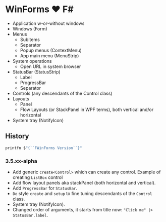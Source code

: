 # WinForms ♥ F\#

- Application w-or-without windows
- Windows (Form)
- Menus
    - Subitems
    - Separator
    - Popup menus (ContextMenu)
    - App main menu (MenuStrip)
- System operations
    - Open URL in system browser
- StatusBar (StatusStrip)
    - Label
    - ProgressBar
    - Separator
- Controls (any descendants of the Control class)
- Layouts
    - Panel
    - Flow Layouts (or StackPanel in WPF terms), both vertical and/or horizontal
- System tray (NotifyIcon)

## History

```fsharp
printfn $"{``FWinForms Version``}"
```

### 3.5.xx-alpha

- Add generic `create<Control>` which can create any control. Example of creating `ListBox` control
- Add flow layout panels aka stackPanel (both horizontal and vertical).
- Add `ProgressBar` for `StatusBar`.
- `Do` style `create` and `setup` to fine tuning descendants of the `Control` class.
- System tray (NotifyIcon).
- Changed order of arguments, it starts from title now: `"Click me" |> StatusBar.label`.
